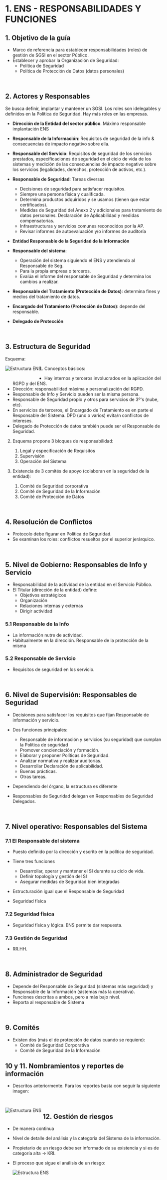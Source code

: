 # 1. ENS - RESPONSABILIDADES Y FUNCIONES

## 1. Objetivo de la guía
- Marco de referencia para establecer responsabilidades (roles) de gestión de SGSI en el sector Público.
- Establecer y aprobar la Organización de Seguridad:
   + Política de Seguridad
   + Política de Protección de Datos (datos personales) 

<br>

## 2. Actores y Responsables
Se busca definir, implantar y mantener un SGSI. Los roles son idelegables y definidos en la Política de Seguridad. Hay más roles en las empresas.
 
  - **Dirección de la Entidad del sector público**. Máximo responsable implantación ENS
  - **Responsable de la Información**: Requisitos de seguridad de la info & consecuencias de impacto negativo sobre ella.
  - **Responsable del Servicio**: Requisitos de seguridad de los servicios prestados, especificaciones de seguridad en el ciclo de vida de los sistemas y medición de las consecuencias de impacto negativo sobre los servicios (legalidades, derechos, protección de activos, etc.).
  - **Responsable de Seguridad**: Tareas diversas
    + Decisiones de seguridad para satisfacer requisitos.
    + Siempre una persona física y cualificada.
    + Determina productos adquiridos y se usamos (tienen que estar certificados).
    + Medidas de Seguridad del Anexo 2 y adicionales para tratamiento de datos personales. Declaración de Aplicabilidad y medidas compensatorias.
    + Infraestructuras y servicios comunes reconocidos por la AP.
    + Revisar informes de autoevaluación y/o informes de auditoría

  - **Entidad Responsable de la Seguridad de la Información**
  - **Responsable del sistema**: 
    + Operación del sistema siguiendo el ENS y atendiendo al Responsable de Seg. 
    + Para la propia empresa o terceros.
    + Evalúa el informe del responsable de Seguridad y determina los cambios a realizar.
  - **Responsable del Tratamiento (Protección de Datos)**: determina fines y medios del tratamiento de datos.
  - **Encargado del Tratamiento (Protección de Datos)**: depende del responsable.
  - **Delegado de Protección**

<br>

## 3. Estructura de Seguridad

Esquema:

<img src="./pictures/1. Estructura ENS.png"
     alt="Estructura ENS"
     style="float: left; margin-right: 10px;padding-bottom: 25px" >

1. Conceptos básicos:
- Hay internos y terceros involucrados en la aplicación del RGPD y del ENS.
- Dirección: responsabilidad máxima y personalización del RGPD.
- Responsable de Info y Servicio pueden ser la misma persona.
- Responsable de Seguridad propio y otros para servicios de 3º's (nube, etc).
- En servicios de terceros, el Encargado de Tratamiento es en parte el Responsable del Sistema. DPD (uno o varios) evita/n conflictos de intereses.
- Delegado de Protección de datos también puede ser el Responsable de Seguridad.

2. Esquema propone 3 bloques de responsabilidad:
   1. Legal y especificación de Requisitos
   2. Supervisión
   3. Operación del Sistema

3. Existencia de 3 comités de apoyo (colaboran en la seguridad de la entidad):
   1. Comité de Seguridad corporativa
   2. Comité de Seguridad de la Información
   3. Comité de Protección de Datos

<br>

## 4. Resolución de Conflictos
- Protocolo debe figurar en Política de Seguridad. 
- Se examinan los roles: conflictos resueltos por el superior jerárquico.

<br>

## 5. Nivel de Gobierno: Responsables de Info y Servicio

- Responsabilidad de la actividad de la entidad en el Servicio Público. 
- El Titular (dirección de la entidad) define:
  - Objetivos estratégicos
  - Organización
  - Relaciones internas y externas
  - Dirigir actividad


### 5.1 Responsable de la Info
- La información nutre de actividad.
- Habitualmente en la dirección. Responsable de la protección de la misma


### 5.2 Responsable de Servicio
- Requisitos de seguridad en los servicio.


<br>

## 6. Nivel de Supervisión: Responsables de Seguridad
- Decisiones para satisfacer los requisitos que fijan Responsable de información y servicio.
- Dos funciones principales:
  - Responsable de información y servicios (su seguridad) que cumplan la Política de seguridad
  - Promover concienciación y formación.
  - Elaborar y proponer Políticas de Seguridad.
  - Analizar normativa y realizar auditorías.
  - Desarrollar Declaración de aplicabilidad.
  - Buenas prácticas.
  - Otras tareas.

- Dependiendo del órgano, la estructura es diferente
- Responsables de Seguridad delegan en Responsables de Seguridad Delegados.


<br>

## 7. Nivel operativo: Responsables del Sistema

### 7.1 El Responsable del sistema
- Puesto definido por la dirección y escrito en la política de seguridad.
- Tiene tres funciones
  - Desarrollar, operar y mantener el SI durante su ciclo de vida.
  - Definir topología y gestión del SI
  - Asegurar medidas de Seguridad bien integradas 

- Estructuración igual que el Responsable de Seguridad
- Seguridad física

### 7.2  Seguridad física

- Seguridad física y lógica. ENS permite dar respuesta.

### 7.3 Gestión de Seguridad
- RR.HH.


<br>

## 8. Administrador de Seguridad
- Depende del Responsable de Seguridad (sistemas más seguridad) y Responsable de la Información (sistemas más la operativa).
- Funciones descritas a ambos, pero a más bajo nivel.
- Reporta al responsable de Sistema


<br>

## 9. Comités

- Existen dos (más el de protección de datos cuando se requiere): 
  - Comité de Seguridad Corporativa
  - Comité de Seguridad de la Información

## 10 y 11. Nombramientos y reportes de información
- Descritos anteriormente. Para los reportes basta con seguir la siguiente imagen:

<br>

<img src="./pictures/2. Flujo.png"
     alt="Estructura ENS"
     style="float: left; margin-right: 5px;padding-bottom: 25px" >
     
## 12. Gestión de riesgos
- De manera continua
- Nivel de detalle del análisis y la categoría del Sistema de la información.
- Propietario de un riesgo debe ser informado de su existencia y si es de categoría alta  -> KRI. 
- El proceso que sigue el análisis de un riesgo:

  <img src="./pictures/7. Proceso de gestion.png" alt="Estructura ENS" style="float: left; margin-right: 5px;padding-bottom: 25px">
